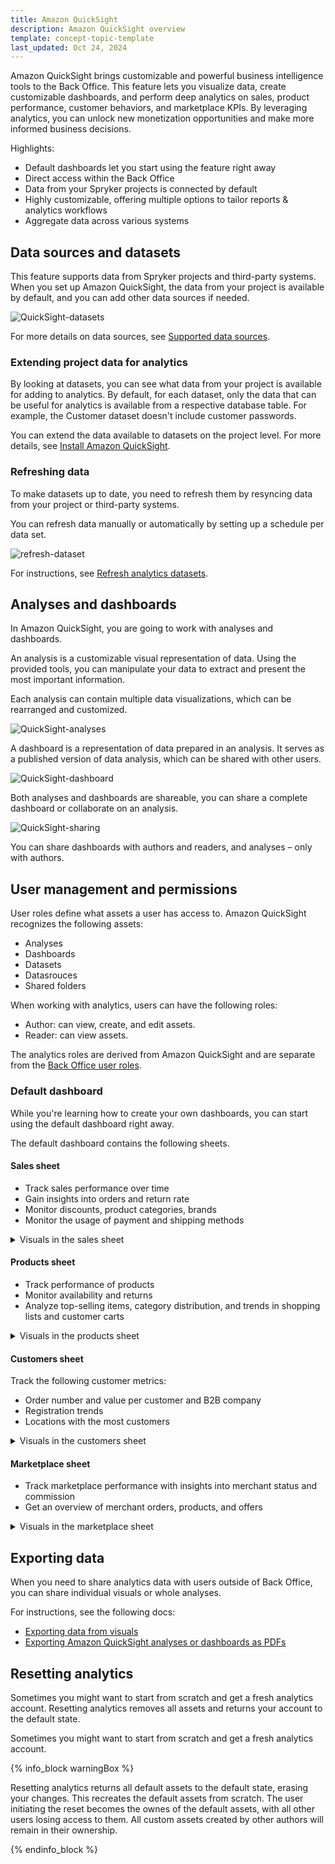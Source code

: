 ```yaml
---
title: Amazon QuickSight
description: Amazon QuickSight overview
template: concept-topic-template
last_updated: Oct 24, 2024
---
```


Amazon QuickSight brings customizable and powerful business intelligence tools to the Back Office. This feature lets you visualize data, create customizable dashboards, and perform deep analytics on sales, product performance, customer behaviors, and marketplace KPIs. By leveraging analytics, you can unlock new monetization opportunities and make more informed business decisions.

Highlights:

* Default dashboards let you start using the feature right away
* Direct access within the Back Office
* Data from your Spryker projects is connected by default
* Highly customizable, offering multiple options to tailor reports & analytics workflows
* Aggregate data across various systems

## Data sources and datasets

This feature supports data from Spryker projects and third-party systems. When you set up Amazon QuickSight, the data from your project is available by default, and you can add other data sources if needed.

![QuickSight-datasets](https://spryker.s3.eu-central-1.amazonaws.com/docs/pbc/all/business-intelligence/amazon-quicksight-third-party-integration/amazon-quicksight.md/qs-data-sets.png)

For more details on data sources, see [Supported data sources](https://docs.aws.amazon.com/quicksight/latest/user/supported-data-sources.html).

### Extending project data for analytics

By looking at datasets, you can see what data from your project is available for adding to analytics. By default, for each dataset, only the data that can be useful for analytics is available from a respective database table. For example, the Customer dataset doesn't include customer passwords.

You can extend the data available to datasets on the project level. For more details, see [Install Amazon QuickSight]().



### Refreshing data

To make datasets up to date, you need to refresh them by resyncing data from your project or third-party systems.

You can refresh data manually or automatically by setting up a schedule per data set.


![refresh-dataset](https://spryker.s3.eu-central-1.amazonaws.com/docs/pbc/all/business-intelligence/amazon-quicksight-third-party-integration/amazon-quicksight.md/refresh-dataset.png)

For instructions, see [Refresh analytics datasets](/docs/pbc/all/business-intelligence/202410.0/amazon-quicksight-third-party-integration/back-office-refresh-analytics-datasets.html).


## Analyses and dashboards

In Amazon QuickSight, you are going to work with analyses and dashboards.

An analysis is a customizable visual representation of data. Using the provided tools, you can manipulate your data to extract and present the most important information.

Each analysis can contain multiple data visualizations, which can be rearranged and customized.


![QuickSight-analyses](https://spryker.s3.eu-central-1.amazonaws.com/docs/pbc/all/business-intelligence/amazon-quicksight-third-party-integration/amazon-quicksight.md/qs-analysis.png)


A dashboard is a representation of data prepared in an analysis. It serves as a published version of data analysis, which can be shared with other users.

![QuickSight-dashboard](https://spryker.s3.eu-central-1.amazonaws.com/docs/pbc/all/business-intelligence/amazon-quicksight-third-party-integration/amazon-quicksight.md/qs-dashboard.png)


Both analyses and dashboards are shareable, you can share a complete dashboard or collaborate on an analysis.

![QuickSight-sharing](https://spryker.s3.eu-central-1.amazonaws.com/docs/pbc/all/business-intelligence/amazon-quicksight-third-party-integration/amazon-quicksight.md/qs-sharing.png)

You can share dashboards with authors and readers, and analyses – only with authors.



## User management and permissions

User roles define what assets a user has access to. Amazon QuickSight recognizes the following assets:
* Analyses
* Dashboards
* Datasets
* Datasrouces
* Shared folders

When working with analytics, users can have the following roles:
* Author: can view, create, and edit assets.
* Reader: can view assets.

<!--
To give a Back Office user access to analytics, you need to assign one of these roles to them. For instructions, see [Create users]() and [Edit users]().

-->

The analytics roles are derived from Amazon QuickSight and are separate from the [Back Office user roles](/docs/pbc/all/user-management/{{page.version}}/base-shop/manage-in-the-back-office/best-practices-manage-users-and-their-permissions-with-roles-and-groups.html).



### Default dashboard

While you're learning how to create your own dashboards, you can start using the default dashboard right away.

The default dashboard contains the following sheets.

#### Sales sheet

* Track sales performance over time
* Gain insights into orders and return rate
* Monitor discounts, product categories, brands
* Monitor the usage of payment and shipping methods

<details>
  <summary>Visuals in the sales sheet</summary>

| Visual                              | Visual Type    |
| ----------------------------------- | -------------- |
| Total Sales                         | KPI            |
| Total Orders                        | Table          |
| Total Canceled                      | KPI            |
| Cancelation Rate                    | Donut chart    |
| Return Rate                         | Donut chart    |
| "Waiting for Return" Order Items    | KPI            |
| Average Fulllment Time in Hours     | KPI            |
| Order Items by Status               | Donut chart    |
| Number of Orders                    | Line chart     |
| Order Value and Discounts           | Bar chart      |
| Average Order Value                 | Bar chart      |
| Average Order Size                  | Bar chart      |
| Applied Discount Value              | Table          |
| Payment Methods                     | Pie chart      |
| Shipping Methods                    | Pie chart      |
| Sales by Top Brands                 | Tree map chart |
| Sales by Product Category           | Donut chart    |
| Sales over time by Product Category | Line chart     |
| Order Item Status by Customer       | Table          |
| Order Items by Status               | Table          |

</details>


#### Products sheet

* Track performance of products
* Monitor availability and returns
* Analyze top-selling items, category distribution, and trends in shopping lists and customer carts

<details>
  <summary>Visuals in the products sheet</summary>

| Visual                                      | Visual Type |
| ------------------------------------------- | ----------- |
| Ratio of Active Concrete Products           | Gauge       |
| Product Availability                        | Pie chart   |
| Top Products Sold by Quantity               | Bar chart   |
| Top Products Sold by Revenue incl. Discount | Bar chart   |
| Top Products Returned by Quantity           | Bar chart   |
| Products per Category                       | Bar chart   |
| Not Active Abstract Products per Category   | Donut chart |
| Top Products in Orders                      | Table       |
| Top Product in Carts of Logged-in Customers | Table       |
| Top Product in Shopping Lists               | Table       |
| Not Available Products                      | Table       |
| Concrete Products                           | Table       |


</details>


#### Customers sheet

Track the following customer metrics:
* Order number and value per customer and B2B company
* Registration trends
* Locations with the most customers


<details>
  <summary>Visuals in the customers sheet</summary>

| Visual                         | Visual Type |
| ------------------------------ | ----------- |
| Number of Customers            | KPI         |
| Customers by Gender            | Pie chart   |
| Number of Active Companies     | Gauge       |
| Customers by Order Value       | Bar chart   |
| Customers by Number of Orders  | Bar chart   |
| Customers by Location          | Map         |
| Customers by Registration Date | Line chart  |
| Companies by Order Value       | Bar chart   |
| Companies by Number of Orders  | Bar chart   |
| Number of Merchants            | KPI         |


</details>

#### Marketplace sheet

* Track marketplace performance with insights into merchant status and commission
* Get an overview of merchant orders, products, and offers

<details>
  <summary>Visuals in the marketplace sheet</summary>

| Visual                                   | Visual Type |
| ---------------------------------------- | ----------- |
| Merchants Waiting for Approval           | Table       |
| Merchant Online Status                   | Pie chart   |
| Total Commissions                        | KPI         |
| Merchants by Order Value                 | Bar chart   |
| Merchants by Number of Orders            | Bar chart   |
| Merchants by Number of Abstract Products | Bar chart   |
| Merchants by Number of Product Offers    | Bar chart   |
| Merchant Product Approval Status         | Donut chart |
| Merchant Product Offer Approval Status   | Donut chart |
| Commission by Merchant                   | Bar chart   |
| Commission by Product Category           | Bar chart   |
| Commission Value                         | Table       |
| Merchant Order Items by Status           | Pie chart   |
| Merchants by Registration Date           | Line chart  |

</details>


## Exporting data


When you need to share analytics data with users outside of Back Office, you can share individual visuals or whole analyses.

For instructions, see the following docs:

* [Exporting data from visuals](https://docs.aws.amazon.com/quicksight/latest/user/exporting-data.html)
* [Exporting Amazon QuickSight analyses or dashboards as PDFs](https://docs.aws.amazon.com/quicksight/latest/user/export-dashboard-to-pdf.html)






























## Resetting analytics


Sometimes you might want to start from scratch and get a fresh analytics account. Resetting analytics removes all assets and returns your account to the default state.

Sometimes you might want to start from scratch and get a fresh analytics account.

{% info_block warningBox %}

Resetting analytics returns all default assets to the default state, erasing your changes. This recreates the default assets from scratch.
The user initiating the reset becomes the ownes of the default assets, with all other users losing access to them. All custom assets created by other authors will remain in their ownership.

{% endinfo_block %}
